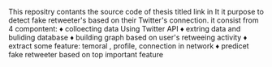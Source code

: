 This repositry contants the source code of thesis titled 
link in 
It it purpose to detect fake retweeter's based on their Twitter's connection. it consist from 4 compontent: 
♦ colloecting data Using Twitter API
♦ extring data and buliding database 
♦ building graph based on user's retweeing activity
♦ extract some feature: temoral , profile,  connection in network 
♦ predicet fake retweeter based on top important feature  
